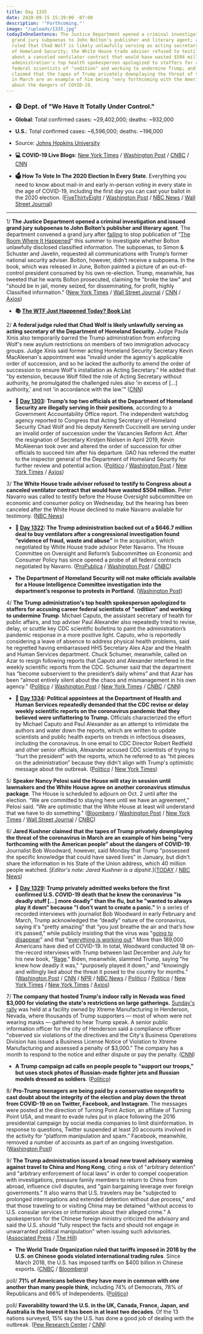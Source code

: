 ```yaml
---
title: Day 1335
date: 2020-09-15 15:39:00 -07:00
description: '"Forthcoming."'
image: "/uploads/1335.jpg"
todayInOneSentence: The Justice Department opened a criminal investigation and issued
  grand jury subpoenas to John Bolton’s publisher and literary agent; a federal judge
  ruled that Chad Wolf is likely unlawfully serving as acting secretary of the Department
  of Homeland Security; the White House trade adviser refused to testify to Congress
  about a canceled ventilator contract that would have wasted $504 million; the Trump
  administration's top health spokesperson apologized to staffers for accusing career
  federal scientists of "sedition" and working to undermine Trump; and Jared Kushner
  claimed that the tapes of Trump privately downplaying the threat of the coronavirus
  in March are an example of him being "very forthcoming with the American people"
  about the dangers of COVID-19.
---
```


* ### 😷 Dept. of "We Have It Totally Under Control."

* **Global**: Total confirmed cases: \~29,402,000; deaths: \~932,000

* **U.S.**: Total confirmed cases: \~6,596,000; deaths: \~196,000

* Source: [Johns Hopkins University](https://coronavirus.jhu.edu/map.html)

* **💻 COVID-19 Live Blogs**: [New York Times](https://www.nytimes.com/2020/09/15/world/covid-19-coronavirus.html) / [Washington Post](https://www.washingtonpost.com/nation/2020/09/15/coronavirus-covid-live-updates-us/) / [CNBC](https://www.cnbc.com/2020/09/15/coronavirus-live-updates.html) / [CNN](https://www.cnn.com/world/live-news/coronavirus-pandemic-09-15-20-intl/index.html)

* **🗳 How To Vote In The 2020 Election In Every State**. Everything you need to know about mail-in and early in-person voting in every state in the age of COVID-19, including the first day you can cast your ballot in the 2020 election. ([FiveThirtyEight](https://projects.fivethirtyeight.com/how-to-vote-2020/) / [Washington Post](https://www.washingtonpost.com/elections/2020/how-to-vote/) / [NBC News](https://www.nbcnews.com/specials/plan-your-vote-state-by-state-guide-voting-by-mail-early-in-person-voting-election/index.html?cid=bc_npd_nn_ms_np-1_200816) / [Wall Street Journal](https://www.wsj.com/articles/how-to-vote-by-mail-in-every-state-11597840923))

---

1/ **The Justice Department opened a criminal investigation and issued grand jury subpoenas to John Bolton’s publisher and literary agent**. The department convened a grand jury after [failing](https://whatthefuckjusthappenedtoday.com/2020/06/16/day-1244/#4-the-trump-administration-sued-form) to stop publication of “[The Room Where It Happened](https://amzn.to/2FGmuV8)” this summer to investigate whether Bolton unlawfully disclosed classified information. The subpoenas, to Simon & Schuster and Javelin, requested all communications with Trump’s former national security adviser. Bolton, however, didn’t receive a subpoena. In the book, which was released in June, Bolton painted a picture of an out-of-control president consumed by his own re-election. Trump, meanwhile, has tweeted that he wants Bolton prosecuted, claiming he "broke the law" and "should be in jail, money seized, for disseminating, for profit, highly Classified information." ([New York Times](https://www.nytimes.com/2020/09/15/us/politics/john-bolton-book-criminal-investigation.html) / [Wall Street Journal](https://www.wsj.com/articles/grand-jury-subpoenas-sent-to-john-bolton-s-publisher-and-agent-11600182873) / [CNN](https://www.cnn.com/2020/09/15/politics/john-bolton-book-criminal-case-justice-department/index.html) / [Axios](https://www.axios.com/john-bolton-criminal-investigatoin-a270805d-ddc4-4282-bbf3-22014006f17c.html))

* **📚 [The WTF Just Happened Today? Book List](https://www.amazon.com/shop/matt_kiser?listId=MX8CHE4TE8JY)**

2/ **A federal judge ruled that Chad Wolf is likely unlawfully serving as acting secretary of the Department of Homeland Security.** Judge Paula Xinis also temporarily barred the Trump administration from enforcing Wolf's new asylum restrictions on members of two immigration advocacy groups. Judge Xinis said former acting Homeland Security Secretary Kevin MacAleenan's appointment was "invalid under the agency's applicable order of succession, and so he lacked the authority to amend the order of succession to ensure Wolf's installation as Acting Secretary." He added that "by extension, because Wolf filled the role of Acting Secretary without authority, he promulgated the challenged rules also 'in excess of \[...\] authority,' and not 'in accordance with the law.'" ([CNN](https://www.cnn.com/2020/09/14/politics/judge-chad-wolf/index.html))

* **📌 [Day 1303](https://whatthefuckjusthappenedtoday.com/2020/08/14/day-1303/#1-trump%E2%80%99s-top-two-officials-at-the-d): Trump’s top two officials at the Department of Homeland Security are illegally serving in their positions**, according to a Government Accountability Office report. The independent watchdog agency reported to Congress that Acting Secretary of Homeland Security Chad Wolf and his deputy Kenneth Cuccinelli are serving under an invalid order of succession under the Vacancies Reform Act. After the resignation of Secretary Kirstjen Nielsen in April 2019, Kevin McAleenan took over and altered the order of succession for other officials to succeed him after his departure. GAO has referred the matter to the inspector general of the Department of Homeland Security for further review and potential action. ([Politico](https://www.politico.com/news/2020/08/14/gao-chad-wolf-ken-cuccinelli-ineligible-dhs-395222) / [Washington Post](https://www.washingtonpost.com/business/2020/08/14/top-dhs-officials-wolf-cuccinelli-are-not-legally-eligible-serve-their-current-roles-congressional-watchdog-agency-finds/) / [New York Times](https://www.nytimes.com/2020/08/14/us/politics/homeland-security-illegal-gao.html?action=click&module=Top%20Stories&pgtype=Homepage) / [Axios](https://www.axios.com/gao-chad-wolf-ken-cuccinelli-dhs-ineligible-ea1b7dc9-eefe-4687-b230-3a0bd3200bad.html))

3/ **The White House trade adviser refused to testify to Congress about a canceled ventilator contract that would have wasted $504 million.** Peter Navarro was called to testify before the House Oversight subcommittee on economic and consumer policy on Wednesday, but the hearing has been canceled after the White House declined to make Navarro available for testimony. ([NBC News](https://www.nbcnews.com/politics/congress/white-house-blocks-navarro-testifying-congress-about-ventilator-contract-n1240106))

* **📌 [Day 1322](https://whatthefuckjusthappenedtoday.com/2020/09/02/day-1322/#2-the-trump-administration-backed-ou): The Trump administration backed out of a $646.7 million deal to buy ventilators after a congressional investigation found “evidence of fraud, waste and abuse”** in the acquisition, which negotiated by White House trade advisor Peter Navarro. The House Committee on Oversight and Reform’s Subcommittee on Economic and Consumer Policy has since opened a probe of all federal contracts negotiated by Navarro. ([ProPublica](https://www.propublica.org/article/the-trump-administration-is-backing-out-of-a-647-million-ventilator-deal-after-propublica-investigated-the-price) / [Washington Post](https://www.washingtonpost.com/us-policy/2020/09/02/navarro-pandemic-coronavirus/) / [CNBC](https://www.cnbc.com/2020/08/31/coronavirus-house-panel-opens-probe-of-white-house-trade-advisor-navarro-after-cancellation-of-ventilator-contract.html))

* **The Department of Homeland Security will not make officials available for a House Intelligence Committee investigation into the department’s response to protests in Portland**. ([Washington Post](https://www.washingtonpost.com/national-security/dhs-says-it-wont-make-officials-available-for-questioning-in-house-probe-of-portland-protests/2020/09/14/69e86882-f6e9-11ea-be57-d00bb9bc632d_story.html))

4/ **The Trump administration's top health spokesperson apologized to staffers for accusing career federal scientists of "sedition" and working to undermine Trump**. Michael Caputo, the assistant secretary of health for public affairs, and top adviser Paul Alexander also repeatedly tried to revise, delay, or scuttle key CDC scientific bulletins to paint the administration’s pandemic response in a more positive light. Caputo, who is reportedly considering a leave of absence to address physical health problems, said he regretted having embarrassed HHS Secretary Alex Azar and the Health and Human Services department. Chuck Schumer, meanwhile, called on Azar to resign following reports that Caputo and Alexander interfered in the weekly scientific reports from the CDC. Schumer said that the department has “become subservient to the president’s daily whims” and that Azar has been “almost entirely silent about the chaos and mismanagement in his own agency.” ([Politico](https://www.politico.com/news/2020/09/15/michael-caputo-apology-hhs-staff-415206) / [Washington Post](https://www.washingtonpost.com/nation/2020/09/15/coronavirus-covid-live-updates-us/) / [New York Times](https://www.nytimes.com/2020/09/15/world/covid-coronavirus.html#link-462c27d5) / [CNBC](https://www.cnbc.com/2020/09/15/chuck-schumer-calls-for-hhs-secretary-alex-azar-to-resign-immediately.html) / [CNN](https://www.cnn.com/2020/09/15/politics/caputo-apologizes-hhs-staffers/index.html))

* **📌 [Day 1334](https://whatthefuckjusthappenedtoday.com/2020/09/14/day-1334/#1-political-appointees-at-the-depart): Political appointees at the Department of Health and Human Services repeatedly demanded that the CDC revise or delay weekly scientific reports on the coronavirus pandemic that they believed were unflattering to Trump.** Officials characterized the effort by Michael Caputo and Paul Alexander as an attempt to intimidate the authors and water down the reports, which are written to update scientists and public health experts on trends in infectious diseases, including the coronavirus. In one email to CDC Director Robert Redfield and other senior officials, Alexander accused CDC scientists of trying to “hurt the president” with the reports, which he referred to as “hit pieces on the administration” because they didn't align with Trump's optimistic message about the outbreak. ([Politico](https://www.politico.com/news/2020/09/11/exclusive-trump-officials-interfered-with-cdc-reports-on-covid-19-412809) / [New York Times](https://www.nytimes.com/2020/09/12/us/politics/trump-coronavirus-politics-cdc.html))

5/ **Speaker Nancy Pelosi said the House will stay in session until lawmakers and the White House agree on another coronavirus stimulus package**. The House is scheduled to adjourn on Oct. 2 until after the election. “We are committed to staying here until we have an agreement,” Pelosi said. “We are optimistic that the White House at least will understand that we have to do something.” ([Bloomberg](https://www.bloomberg.com/news/articles/2020-09-15/pelosi-says-congress-should-skip-break-to-get-stimulus-deal?sref=MIBMEEoj) / [Washington Post](https://www.washingtonpost.com/us-policy/2020/09/15/congress-democrats-coronavirus-relief-economy/) / [New York Times](https://www.nytimes.com/2020/09/15/world/covid-coronavirus.html#link-7b5a29bd) / [Wall Street Journal](https://www.wsj.com/articles/some-democrats-press-for-coronavirus-stimulus-bill-before-election-day-11600164000) / [CNBC](https://www.cnbc.com/2020/09/15/coronavirus-stimulus-update-pelosi-blasts-republican-skinny-deals.html))

6/ **Jared Kushner claimed that the tapes of Trump privately downplaying the threat of the coronavirus in March are an example of him being "very forthcoming with the American people" about the dangers of COVID-19**. Journalist Bob Woodward, however, said Monday that Trump "possessed the specific knowledge that could have saved lives" in January, but didn't share the information in his State of the Union address, which 40 million people watched. \[*Editor's note: Jared Kushner is a dipshit*.\]([TODAY](https://www.today.com/news/jared-kushner-responds-trump-publicly-downplaying-coronavirus-threat-t191671) / [NBC News](https://www.nbcnews.com/politics/2020-election/woodward-president-u-s-possessed-specific-knowledge-could-have-saved-n1240006))

* **📌 [Day 1329](https://whatthefuckjusthappenedtoday.com/2020/09/09/day-1329/#2-trump-privately-admitted-weeks-bef): Trump privately admitted weeks before the first confirmed U.S. COVID-19 death that he knew the coronavirus "is deadly stuff \[...\] more deadly" than the flu, but he "wanted to always play it down" because "I don't want to create a panic."** In a series of recorded interviews with journalist Bob Woodward in early February and March, Trump acknowledged the “deadly” nature of the coronavirus, saying it's "pretty amazing" that “you just breathe the air and that’s how it’s passed," while publicly insisting that the virus was "[going to disappear](https://whatthefuckjusthappenedtoday.com/2020/03/19/day-1155/#1-the-chairman-of-the-senate-intelli)" and that "[everything is working out](https://whatthefuckjusthappenedtoday.com/2020/03/10/day-1146/#1-trump-%E2%80%93-again-%E2%80%93-downplayed-the-sev)." More than 189,000 Americans have died of COVID-19. In total, Woodward conducted 18 on-the-record interviews with Trump between last December and July for his new book, "[Rage](https://amzn.to/2Fhve4h)." Biden, meanwhile, slammed Trump, saying "he knew how deadly it was," "purposely played it down," and "knowingly and willingly lied about the threat it posed to the country for months.” ([Washington Post](https://www.washingtonpost.com/politics/bob-woodward-rage-book-trump/2020/09/09/0368fe3c-efd2-11ea-b4bc-3a2098fc73d4_story.html) / [CNN](https://www.cnn.com/2020/09/09/politics/bob-woodward-rage-book-trump-coronavirus/) / [NPR](https://www.npr.org/2020/09/09/911109247/trump-admitted-to-playing-down-the-coronaviruss-severity-per-new-book) / [NBC News](https://www.nbcnews.com/politics/donald-trump/trump-told-bob-woodward-he-knew-february-covid-19-was-n1239658) / [Politico](https://www.politico.com/news/2020/09/09/trump-coronavirus-deadly-downplayed-risk-410796) / [Politico](https://www.politico.com/news/2020/09/09/biden-trump-woodward-410911) / [New York Times](https://www.nytimes.com/2020/09/09/us/politics/woodward-trump-book-virus.html) / [New York Times](https://www.nytimes.com/live/2020/09/09/us/trump-vs-biden#trump-admitted-to-bob-woodward-that-he-intentionally-played-down-the-threat-of-the-coronavirus) / [Axios](https://www.axios.com/bob-woodward-book-trump-putin-russia-dan-coats-b3994f91-8791-4fdc-9adb-ad093141592b.html))

7/ **The company that hosted Trump's indoor rally in Nevada was fined $3,000 for violating the state's restrictions on large gatherings.** [Sunday's rally](https://whatthefuckjusthappenedtoday.com/2020/09/14/day-1334/#4-trump-held-an-indoor-campaign-rall) was held at a facility owned by Xtreme Manufacturing in Henderson, Nevada, where thousands of Trump supporters — most of whom were not wearing masks — gathered to hear Trump speak. A senior public information officer for the city of Henderson said a compliance officer "observed six violations of the directives and the City's Business Operations Division has issued a Business License Notice of Violation to Xtreme Manufacturing and assessed a penalty of $3,000." The company has a month to respond to the notice and either dispute or pay the penalty. ([CNN](https://www.cnn.com/2020/09/14/politics/trump-indoor-rally-fine-corornavirus/index.html))

* **A Trump campaign ad calls on people people to "support our troops," but uses stock photos of Russian-made fighter jets and Russian models dressed as soldiers**. ([Politico](https://www.politico.com/news/2020/09/14/trump-ad-asks-people-to-support-the-troops-but-it-uses-a-picture-of-russian-jets-414883))

8/ **Pro-Trump teenagers are being paid by a conservative nonprofit to cast doubt about the integrity of the election and play down the threat from COVID-19 on on Twitter, Facebook, and Instagram**. The messages were posted at the direction of Turning Point Action, an affiliate of Turning Point USA, and meant to evade rules put in place following the 2016 presidential campaign by social media companies to limit disinformation. In response to questions, Twitter suspended at least 20 accounts involved in the activity for “platform manipulation and spam.” Facebook, meanwhile, removed a number of accounts as part of an ongoing investigation. ([Washington Post](https://www.washingtonpost.com/politics/turning-point-teens-disinformation-trump/2020/09/15/c84091ae-f20a-11ea-b796-2dd09962649c_story.html))

9/ **The Trump administration issued a broad new travel advisory warning against travel to China and Hong Kong**, citing a risk of "arbitrary detention" and "arbitrary enforcement of local laws" in order to compel cooperation with investigations, pressure family members to return to China from abroad, influence civil disputes, and "gain bargaining leverage over foreign governments." It also warns that U.S. travelers may be "subjected to prolonged interrogations and extended detention without due process," and that those traveling to or visiting China may be detained "without access to U.S. consular services or information about their alleged crime." A spokesperson for the Chinese foreign ministry criticized the advisory and said the U.S. should "fully respect the facts and should not engage in unwarranted political manipulation" when issuing such advisories. ([Associated Press](https://apnews.com/158ee30501a026072afdafb7e14f3ab3) / [The Hill](https://thehill.com/policy/international/china/516432-trump-administration-warns-travelers-of-arbitrary-detention-in))

* **The World Trade Organization ruled that tariffs imposed in 2018 by the U.S. on Chinese goods violated international trading rules**. Since March 2018, the U.S. has imposed tariffs on $400 billion in Chinese exports. ([CNBC](https://www.cnbc.com/2020/09/15/wto-says-us-tariffs-on-chinese-goods-violated-international-trade-rules.html) / [Bloomberg](https://www.bloomberg.com/news/articles/2020-09-15/wto-rules-that-u-s-tariffs-on-china-violate-trade-rules-kf4189y0?sref=MIBMEEoj))

poll/ **71% of Americans believe they have more in common with one another than many people think**, including 74% of Democrats, 78% of Republicans and 66% of Independents. ([Politico](https://www.politico.com/news/2020/09/15/election-season-americans-united-issues-poll-414687))

poll/ **Favorability toward the U.S. in the UK, Canada, France, Japan, and Australia is the lowest it has been in at least two decades**. Of the 13 nations surveyed, 15% say the U.S. has done a good job of dealing with the outbreak. ([Pew Research Center](https://www.pewresearch.org/global/2020/09/15/us-image-plummets-internationally-as-most-say-country-has-handled-coronavirus-badly/) / [CNN](https://www.cnn.com/2020/09/15/politics/trump-us-global-image-coronavirus-pew-survey-intl/index.html))
